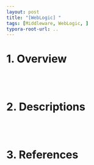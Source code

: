 ```yaml
---
layout: post
title: "[WebLogic] "
tags: [Middleware, WebLogic, ]
typora-root-url: ..
---
```


# 1. Overview

<br><br>
# 2. Descriptions

<br><br>
# 3. References

